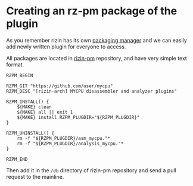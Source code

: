 # Creating an rz-pm package of the plugin

As you remember rizin has its own [packaging manager](/tools/rz-pm/intro.md) and we can easily
add newly written plugin for everyone to access.

All packages are located in [rizin-pm](https://github.com/rizinorg/rizin-pm) repository, and have
very simple text format.

```
RZPM_BEGIN

RZPM_GIT "https://github.com/user/mycpu"
RZPM_DESC "[rizin-arch] MYCPU disassembler and analyzer plugins"

RZPM_INSTALL() {
	${MAKE} clean
	${MAKE} all || exit 1
	${MAKE} install RZPM_PLUGDIR="${RZPM_PLUGDIR}"
}

RZPM_UNINSTALL() {
	rm -f "${RZPM_PLUGDIR}/asm_mycpu."*
	rm -f "${RZPM_PLUGDIR}/analysis_mycpu."*
}

RZPM_END
```

Then add it in the `/db` directory of rizin-pm repository and send a pull request to the mainline.


